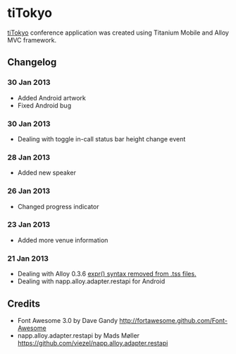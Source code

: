 # tiTokyo

[tiTokyo](http://titokyo.jp/) conference application was created using Titanium Mobile and Alloy MVC framework.


## Changelog
### 30 Jan 2013
* Added Android artwork
* Fixed Android bug

### 30 Jan 2013
* Dealing with toggle in-call status bar height change event

### 28 Jan 2013
* Added new speaker

### 26 Jan 2013
* Changed progress indicator

### 23 Jan 2013
* Added more venue information

### 21 Jan 2013
* Dealing with Alloy 0.3.6 [expr() syntax removed from .tss files.](https://github.com/appcelerator/alloy/commit/e9fdc93c9760a1590c0abd0136662c11dc678066#commitcomment-2401085)
* Dealing with napp.alloy.adapter.restapi for Android


## Credits
* Font Awesome 3.0 by Dave Gandy http://fortawesome.github.com/Font-Awesome
* napp.alloy.adapter.restapi by Mads Møller https://github.com/viezel/napp.alloy.adapter.restapi
